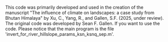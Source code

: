 This code was primarily developed and used in the creation of the manuscript "The influence of climate on landscapes: a case study from Bhutan Himalaya" by Xu, C., Yang, R., and Gallen, S.F. (2025, under review). The original code was developed by Sean F. Gallen. If you want to use the code. Please notice that the main program is the file 'invert_for_river_hillslope_params_ksn_ksnq_sep.m'.
